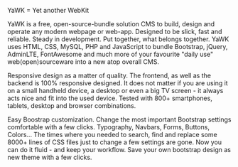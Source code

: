YaWK = Yet another WebKit


YaWK is a free, open-source-bundle solution CMS to build, design and operate any modern webpage or web-app. Designed to be slick, fast and reliable. Steady in development. Put together, what belongs together. YaWK uses HTML, CSS, MySQL, PHP and JavaScript to bundle Bootstrap, jQuery, AdminLTE, FontAwesome and much more of your favourite "daily use" web(open)sourceware into a new atop overall CMS.

Responsive design as a matter of quality. The frontend, as well as the backend is 100% responsive designed. It does not matter if you are using it on a small handheld device, a desktop or even a big TV screen - it always acts nice and fit into the used device. Tested with 800+ smartphones, tablets, desktop and browser combinations.

Easy Boostrap customization. Change the most important Bootstrap settings comfortable with a few clicks. Typography, Navbars, Forms, Buttons, Colors... The times where you needed to search, find and replace some 8000+ lines of CSS files just to change a few settings are gone. Now you can do it fluid - and keep your workflow. Save your own bootstrap design as new theme with a few clicks.
